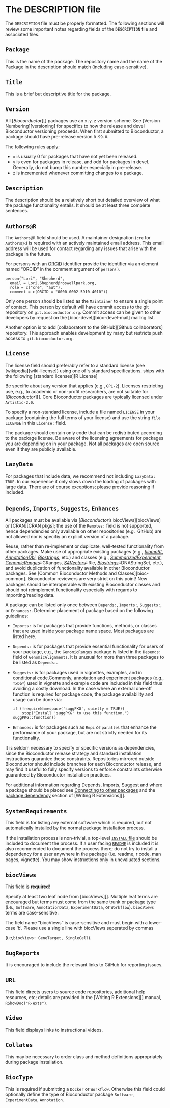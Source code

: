 # The DESCRIPTION file

The `DESCRIPTION` file must be properly formatted. The following sections will review some important notes regarding fields of the `DESCRIPTION` file and associated files.

## `Package`

This is the name of the package. The repository name and the name of the Package in the description should match (including case-sensitive).

## `Title`

This is a brief but descriptive title for the package.

## `Version`

All \[*Bioconductor*\]\[\] packages use an `x.y.z` version scheme. See \[Version Numbering\]\[versioning\] for specifics to how the release and devel Bioconductor versioning proceeds. When first submitted to Bioconductor, a package should have pre-release version `0.99.0`.

The following rules apply:

-   `x` is usually 0 for packages that have not yet been released.
-   `y` is even for packages in release, and odd for packages in devel. Generally, do not bump this number especially in pre-release.
-   `z` is incremented whenever committing changes to a package.

## `Description`

The description should be a relatively short but detailed overview of what the package functionality entails. It should be at least three complete sentences.

## `Authors@R`

The `Authors@R` field should be used. A maintainer designation (`cre` for `Authors@R`) is required with an actively maintained email address. This email address will be used for contact regarding any issues that arise with the package in the future.

For persons with an [ORCiD](https://orcid.org/) identifier provide the identifier via an element named “ORCID” in the comment argument of `person()`.

    person("Lori", "Shepherd",
      email = Lori.Shepherd@roswellpark.org,
      role = c("cre", "aut"),
      comment = c(ORCID = "0000-0002-5910-4010"))

Only one person should be listed as the `Maintainer` to ensure a single point of contact. This person by default will have commit access to the git repository on `git.bioconductor.org`. Commit access can be given to other developers by request on the \[bioc-devel\]\[bioc-devel-mail\] mailing list.

Another option is to add \[collaborators to the
<i class="fab fa-github"></i> GitHub\]\[Github collaborators\] repository. This approach enables development by many but restricts push access to `git.bioconductor.org`.

## `License`

The license field should preferably refer to a standard license (see \[wikipedia\]\[wiki-license\]) using one of
<i class="fab fa-r-project"></i>’s standard specifications.
<i class="fab fa-r-project"></i> ships with the following \[standard licenses\]\[R License\]

Be specific about any version that applies (e.g., `GPL-2`). Licenses restricting use, e.g., to academic or non-profit researchers, are not suitable for \[*Bioconductor*\]\[\]. Core Bioconductor packages are typically licensed under `Artistic-2.0`.

To specify a non-standard license, include a file named `LICENSE` in your package (containing the full terms of your license) and use the string `file LICENSE` in this `License:` field.

The package should contain only code that can be redistributed according to the package license. Be aware of the licensing agreements for packages you are depending on in your package. Not all packages are open source even if they are publicly available.

## `LazyData`

For packages that include data, we recommend not including `LazyData: TRUE`. In our experience it only slows down the loading of packages with large data. There are of course exceptions; please provide reasoning if included.

## `Depends`, `Imports`, `Suggests`, `Enhances`

All packages must be available via \[*Bioconductor*’s biocViews\]\[biocViews\] or \[CRAN\]\[CRAN pkgs\]; the use of the `Remotes:` field is not supported, hence dependencies only available on other repositories (e.g. <i class="fab fa-github"></i> GitHub) are not allowed nor is specifiy an explicit version of a package.

Reuse, rather than re-implement or duplicate, well-tested functionality from other packages. Make use of appropriate existing packages (e.g., *[biomaRt](https://bioconductor.org/packages/3.15/biomaRt)*, *[AnnotationDbi](https://bioconductor.org/packages/3.15/AnnotationDbi)*, *[Biostrings](https://bioconductor.org/packages/3.15/Biostrings)*, etc.) and classes (e.g., *[SummarizedExperiment](https://bioconductor.org/packages/3.15/SummarizedExperiment)*, *[GenomicRanges](https://bioconductor.org/packages/3.15/GenomicRanges)*::GRanges, *[S4Vectors](https://bioconductor.org/packages/3.15/S4Vectors)*::Rle, *[Biostrings](https://bioconductor.org/packages/3.15/Biostrings)*::DNAStringSet, etc.), and avoid duplication of functionality available in other Bioconductor packages. See \[Common Bioconductor Methods and Classes\]\[bioc-common\]. Bioconductor reviewers are very strict on this point! New packages should be interoperable with existing Bioconductor classes and should not reimplement functionality especially with regards to importing/reading data.

A package can be listed only once between `Depends:`, `Imports:`, `Suggests:`, or `Enhances:`. Determine placement of package based on the following guidelines:

-   `Imports:` is for packages that provide functions, methods, or classes that are used inside your package name space. Most packages are listed here.

-   `Depends:` is for packages that provide essential functionality for users of your package, e.g., the `GenomicRanges` package is listed in the `Depends:` field of `GenomicAlignments`. It is unusual for more than three packages to be listed as `Depends:`.

-   `Suggests:` is for packages used in vignettes, examples, and in conditional code.Commonly, annotation and experiment packages (e.g., `TxDb*`) used in vignette and example code are included in this field thus avoiding a costly download. In the case where an external one-off function is required for package code, the package availability and usage can be done via:
  
        if (!requireNamespace('suggPKG', quietly = TRUE))
            stop("Install 'suggPKG' to use this function.")
        suggPKG::function()

-   `Enhances:` is for packages such as `Rmpi` or `parallel` that enhance the performance of your package, but are not strictly needed for its functionality.

It is seldom necessary to specify <i class="fab fa-r-project"></i> or specific versions as dependencies, since the Bioconductor release strategy and standard installation instructions guarantee these constraints. Repositories mirrored outside Bioconductor should include branches for each Bioconductor release, and may find it useful to fully specify versions to enforce constraints otherwise guaranteed by Bioconductor installation practices.

For additional information regarding Depends, Imports, Suggest and where a package should be placed see [Connecting to other packages](https://kbroman.org/pkg_primer/pages/depends.html) and the [package dependency](https://cran.r-project.org/doc/manuals/r-release/R-exts.html#Package-Dependencies) section of \[Writing R Extensions\]\[\].

## `SystemRequirements`

This field is for listing any external software which is required, but not automatically installed by the normal package installation process.

If the installation process is non-trivial, a top-level [`INSTALL` file](#sysdep) should be included to document the process. If a user facing [`README`](#readme) is included it is also recommended to document the process there; do not try to install a dependency for a user anywhere in the package (i.e. readme, r code, man pages, vignette). You may show instructions only in unevaluated sections.

## `biocViews`

This field is **required**!

Specify at least two leaf node from \[biocViews\]\[\]. Multiple leaf terms are encouraged but terms must come from the same trunk or package type (i.e., `Software`, `AnnotationData`, `ExperimentData`, or `Workflow`). `biocViews` terms are case-sensitive.

The field name “biocViews” is case-sensitive and must begin with a lower-case ‘b’. Please use a single line with biocViews seperated by commas

(i.e,`biocViews: GeneTarget, SingleCell`).

## `BugReports`

It is encouraged to include the relevant links to
<i class="fab fa-github"></i> GitHub for reporting issues.

## `URL`

This field directs users to source code repositories, additional help resources, etc; details are provided in the \[Writing R Extensions\]\[\] manual, `RShowDoc("R-exts")`.

## `Video`

This field displays links to instructional videos.

## `Collates`

This may be necessary to order class and method definitions appropriately during package installation.

## `BiocType`

This is required if submitting a `Docker` or `Workflow`. Otherwise this field could optionally define the type of Bioconductor package `Software`, `ExperimentData`, `Annotation`.

